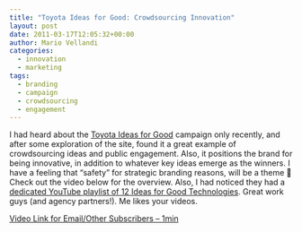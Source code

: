 ```yaml
---
title: "Toyota Ideas for Good: Crowdsourcing Innovation"
layout: post
date: 2011-03-17T12:05:32+00:00
author: Mario Vellandi
categories:
  - innovation
  - marketing
tags:
  - branding
  - campaign
  - crowdsourcing
  - engagement
---
```

I had heard about the [Toyota Ideas for Good](http://www.toyota.com/ideas-for-good/) campaign only recently, and after some exploration of the site, found it a great example of crowdsourcing ideas and public engagement. Also, it positions the brand for being innovative, in addition to whatever key ideas emerge as the winners. I have a feeling that &#8220;safety&#8221; for strategic branding reasons, will be a theme 🙂 Check out the video below for the overview. Also, I had noticed they had a [dedicated YouTube playlist of 12 Ideas for Good Technologies](http://www.youtube.com/watch?v=Ujg9QXg4gVo&feature=list_related&playnext=1&list=SPFBC7DF754281342C). Great work guys (and agency partners!). Me likes your videos.

[Video Link for Email/Other Subscribers &#8211; 1min](http://www.youtube.com/watch?v=mvHZRINIALk)
